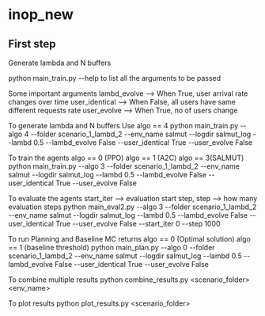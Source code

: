 # inop_new
First step
-----------
Generate lambda and N buffers

python main_train.py --help to list all the arguments to be passed

Some important arguments
lambd_evolve --> When True, user arrival rate changes over time
user_identical --> When False, all users have same different requests rate
user_evolve --> When True, no of users change

To generate lambda and N buffers
Use algo == 4
python main_train.py --algo 4 --folder scenario_1_lambd_2 --env_name salmut --logdir salmut_log --lambd 0.5 --lambd_evolve False --user_identical True --user_evolve False

To train the agents
algo == 0 (PPO) algo == 1 (A2C) algo == 3(SALMUT)
python main_train.py --algo 3 --folder scenario_1_lambd_2 --env_name salmut --logdir salmut_log --lambd 0.5 --lambd_evolve False --user_identical True --user_evolve False

To evaluate the agents
start_iter --> evaluation start step, step --> how many evaluation steps
python main_eval2.py --algo 3 --folder scenario_1_lambd_2 --env_name salmut --logdir salmut_log --lambd 0.5 --lambd_evolve False --user_identical True --user_evolve False --start_iter 0 --step 1000

To run Planning and Baseline MC returns
algo == 0 (Optimal solution) algo == 1 (baseline threshold)
python main_plan.py --algo 0 --folder scenario_1_lambd_2 --env_name salmut --logdir salmut_log --lambd 0.5 --lambd_evolve False --user_identical True --user_evolve False

To combine multiple results
python combine_results.py <scenario_folder> <env_name>

To plot results
python plot_results.py <scenario_folder>
